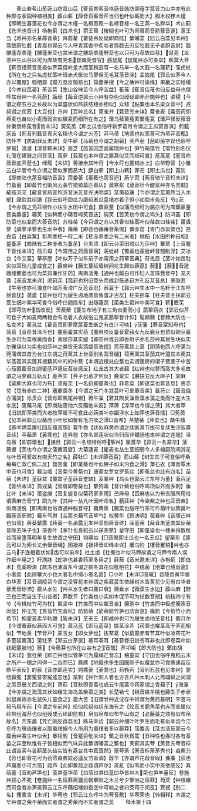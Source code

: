 <!-- { "loadSidebar": true } -->
　　蒮山韭茖山葱葝山防蒚山蒜【蒮音育茖音格葝音勍防即薤字蒚音力山中亦有此种颇与家园种植相类】薜山蕲【薜音百蕲音芹当归也叶似蕲而大】椵木权榇木槿【即朝生暮落花也今亦谓之木槿一名椵音叚一名榇音榇一名王蒸一名舜华】术山蓟【苍术也音计】杨枹蓟【白术也】葥王蔧【椶榈也叶可为帚蔧葥音箭蔧音邃】菉王刍【荩艸亦名菉蓐音菉】拜蔏藋【藋徒吊反疑即商陆】蘩皤蒿【旧云白蒿见本艸】蒿菣蔚牡菣【青嵩也郭云今人呼青蒿香中炙啖者爲菣去刃反牡菣无子者蔚音尉】齧雕蓬荐黍蓬【雕蓬米茭也其米谓之雕胡黍蓬野茭也以只可为荐故曰荐】鼠莞【龙须艸生山谷以可为席故有莞名音婢莞音官】葝鼠尾【鼠尾艸亦可染皁】菥蓂大荠【菥音惜蓂音觅极似荠菜但叶差大而茎稍高耳一名马辛一名大蕺一名蔑菥】蒤虎杖【所在有之只名虎杖茎叶班赤犬柢似马蓼但无毛耳蒤音涂】孟狼尾【郭云似茅今人亦以覆屋】瓠栖瓣【瓣方苋反瓠核也】茹藘茅搜【今之蒨艸可染绛】果臝之实栝楼【今亦曰苽蒌】荼苦菜【生山谷味苦今人呼苦益】萑蓷【萑音佳蓷也曰反益母也俚呼盆母艸一名茺蔚】虉绶【虉音逆郭云小艸有杂色似绶疑即赤孙施艸也】粢稷【今谓之穄五谷之长故以为粢盛状如芦荻结穗亦相似】众秫【黏粟也本名粱众音中】戎叔谓之荏菽【大豆也】卉艸【百艸总名】萒雀弁【萒音兖未详】蘥雀麦【蘥音药即燕麦也苗似小麦而弱实似穬麦而细所在有之】蘾乌薞萰菟荄蘩菟蒵【蘾戸怪反薞音孙萰音练菟音皆未详】蔩菟苽【即土瓜也俗呼新罗葛月令谓之王瓜蔩音演】茢薽豕首【茢音列薽音真天名精也今谓之火莶】荓马帚【地帚也似蒿蓍可为帚荓音瓶】防怀羊【防胡罪反未详】茭牛蕲【马蕲也今谓之胡蕲】葖芦萉【萉即菔字误也俗呼萝匐】淔灌【淔音敕未详】茵芝【苬音囚芝菌属瑞艸也】笋竹萌簜竹【簜竹别名仪礼簜在建鼓之间音荡】莪萝【莪蒿也本艸谓之廪蒿似艾而细可食】苨菧苨【苨音祢菧音底荠苨也】绖履【未详】莕接余其叶苻【今水荇也蔓铺水上】白华野菅【小雅云白华菅兮今亦谓之菅似茅而髙大】薜白蕲【即上山蕲】菲芴【即土瓜也】葍防【即商陆也葍音福防音富】荧委萎【萎蕤也荧音迥】葋艼荧【葋音劬艼音朾未详】竹萹蓄【即萹竹也衞风云菉竹猗猗萹匹善仄】葴寒浆【葴音针今酸浆艸亦名苦耽】薢茩芵茪【薢音皆茩音狗芵音决茪音光决明菜】莁荑蔱蘠【今亦谓之莁荑然当入木部】瓞瓝其绍瓞【郭云俗呼瓝瓜为瓞绍者瓜蔓绪亦着子但小如瓝步角反】芍茈【今亦谓之凫茈根作小块生水田中可食】蘱薡蕫【似蒲而细可为屩亦可为席蘱薡蕫音类鼎童】蕛苵【似稗而小蕛音啼苵音迭】钩芺【苦芺也今谓之鸡头】防鸿荟【即防菜也似韭而大荟音防】苏桂荏【今只谓之苏以其香似桂茎叶似荏故曰桂荏】蔷虞蓼【虞蓼泽蓼也生水中者】蓧蓨【即苕也蓧蓨音条惕】虋赤苗【青门赤粱粟也】芑白苗【白粱粟】秬黑黍秠一稃二米【秠赤黑黍之有二米者】稌稻【水田所种曰稻】葍藑茅【商陆有二种赤者为藑茅】台夫须【即云台菜旧説以为莎艸】藆藅【上音蹇下音伐未详】莔贝母【今常用之药莔音萌】荍蚍衃【蜀葵也荍蚍衃音翘毗浮】艾冰台【今艾蒿】蕇亭歴【叶似芥子似车前子亦常用之药蕇音典】苻鬼目【茎叶如苦耽实似耳珰儿童或食之】薜庾艸【藤生蔓延墙树间花生颇似薜荔】蔜【蔜音遨嫂缕蘩蒌也可为菜茹兼作牙药】离南活茺【通艸也瓤白可作妇人首饰萒音夺】茏天蘥【茏音龙未详】须葑苁【菰葑也积旧茭头而成封筏者葑方孔反苁音总】蒡隐荵【牛蒡也亦可瀹食叶如芥蒡滂广反荵音忍】莤蔓于【郭云艸生水中一名轩于江东呼莤音犹】蓾蔖【苴艸也可为屦生卤地蓾音鲁蔖才古反】柱夫摇车【柱夫音主扶郭云蔓生细叶紫华可食今俗呼曰翘摇车】出隧蘧蔬【菌类生菰艸中美可食】蕲蘪芜【即芎防叶昌改反】茨蒺蔾【蔓生布地子有三角似菱而小】蘮蒘窃衣【郭云似芹可食子大如麦两两相合有毛着人衣故俗云鬼麦蘮挐音计如】髦顚蕀【音棘大防也一名女术】雚芄兰【雚音贯即萝摩菜蔓生断之有白汁可啖】莐藩【蓐音覃知母也】蕍蕮【音俞昔泽泻也】蔨鹿藿其实莥【蔨俱陨反藿音霍莥女九反鹿豆也苗似豌豆蔓生亦可为菜根黄而香】薃侯莎其实媞【即莎艸或云即香附子亦名莎艸其根生块似实尔雅误以为实也如莎艸之类皆无实薃媞音浩提】莞苻蓠其上蒚【即蒲也西人呼蒲为莞蒲谓其首为台江东谓之苻蓠其上台茎别名蒚音翮】荷芙蕖其茎茄其叶蕸其本蔤其华菡萏其实莲其根藕其中的的中薏【本谓近根处白茎也实谓莲房的谓子薏莲子中苦心茄蕸蔤音加遐密菡戸感反萏徒感反】红茏古其大者蘬【红艸也似蓼而高大多毛故谓之马蓼蘬丘轨反】蒫荠实【荠子也蒫才何反】黂枲实【黂扶刃反大麻子】枲麻【枲即大麻也可为布】须薞芜【一名葑即蔓菁也】菲蒠菜【即遂菜也蒠音息】蒉赤苋【苋有赤白二种】蘠蘼虋冬【今谓之天门冬其蔓叶可爱蘼音美】萹苻止【萹音偏亦蒲类】泺贯众【音烁即鳯尾艸根】莙牛薻【莙其陨反薻音藻水藻之类而叶差大生水底】蓫薚马尾【即商陆蓫他六反薚他羊反】萍蓱【浮萍也今谓之薸】其大者苹【旧説即萍类而大者按萍属不可食此必莼类叶亦圜浮水上如萍也蓱音瓶】□菟葵【见本艸郭云似葵而小叶状如藜有毛汋啖之滑□音希】芹楚葵【芹菜也】藬牛蘈【即羊蹄菜藬吐回反蘈音頽】藚牛唇【状似麻黄亦谓之续断其节拔可复续生沙阪藚音续】苹藾萧【蒌蒿也】连异翘【亦名旱莲状似当归而非鳢肠也本艸谓之连翘】泽乌蕵【即前蘾也】撗目【郭云一名结缕俗呼筝艸】厘蔓华【郭云一名蒙华】蔆蕨攗【芰也今亦谓之蔆攗音睂】大菊蘧麦【瞿麦也丛生茎细弱今人多植庭院间其花与叶皆可爱故有南天竹之名】薜牡□【未详薜音百】葥山莓【树生其子可食俗呼桑莓莓亡救亡佩二反】齧苦菫【即菫葵也叶似桺子如米汋食之滑】藫石衣【藫音覃水中苔也可食】蘜治墙【音菊今黄菊也】唐蒙女罗女罗菟丝【即菟丝也此有四名】苗蓨【未详】茥蒛盆【覆盆子茥蒛音奎缺】芨菫艸【乌头也郭云江东呼为董】虃百足【音纤未详】菺戎葵【音肩即蜀葵也】蘻狗毒【音计蓟也俗呼鸡项似芥而多刺】垂比叶【未详】蕧盗庚【音复旋复似菊药家多用】苎麻母【苴麻也以为布丧服所用俗谓黄麻苎音宁】瓝九叶【其艸一丛九叶因叶命名】藐茈艸【今染紫之艸也茈音紫】倚商活脱【即离南也俗谓通艸脱音夺】蘵黄蒢【蘵菜也俗呼竹茶可作葅叶似蒟醤叶蘵蒢音职除】藒车芞舆【芸蒿也藒芞音挈气】权黄华【野决明】葞春艸【音弭芒艸也似菅】蔠葵蘩露【蔠葵一名承露见本艸菜部蔠音终】菋荎藸【菋音未荎直其反藸音除五味子也】蒤委叶【茅针也良耜云以茠荼蓼】皇守田【即童粱也一穗未得数粒谷而易堕落明年复生故谓之守田】钩藈姑【□音睽即土瓜也一名王瓜】望椉车【郭云可以为索长丈余椉音绳】困衱袶【衱袶音却绛未详】欔乌阶【欔音矍稂艸也亦云乌子连相着状如齿可以染皁】杜土卤【杜衡也叶似马蹄故谓之马蹄今南人误作细辛用之】盱虺牀【蛇牀也甚香药家多用之】蔝蔜【音米遨未详】赤枹蓟【即白术】菟奚颗涷【款冻也涷音东今谓之款冬其花似枇杷花】中馗菌【地蕈也馗音逵】小者菌【此辨蕈大小也大者名中馗小者名菌】□小叶【未详□音辄】苕陵苕黄华蔈白华茇【苕音调陵苕今谓之凌霄花本艸谓之紫葳蔓生依縁树木皆黄花少见有白华者蔈茇音标沛】蘪从水生【艸从水生者曰蘪曰睂】薇垂水【薇菜生水边】薜山麻【野苎也苎而自生于山谷者】莽数节【竹类也小实如木促节可为杖数音朔】桃枝四寸有节【今桃枝竹可为杖】粼坚中【竹类而中实粼音吝】簢筡中【竹类而中极虗簢筡音闵徒】仲无笐【筼筜竹笐音杭】防箭萌【箭萌箭竹笋也防音怠】篠箭【今箭竹小而希节】枹霍首素华轨鬷【皆未详】芏夫王【即咸艸也可为屦生卤地芏音杜】藄月尔【今谓綦蕨似蕨而大可食】葴马蓝【即马蓝菜】姚茎涂荠【菥蓂也櫂茎高于荠而相似】芐地黄【芐音戸】蒙玉女【即女萝也】拔茏葛【似葛蔓赤有节其叶似凌霄花叶多蔓延篱落】藗牡茅【郭云白茅属】菤耳苓耳【菤音卷旧説苍耳非也此即卷菜叶如钱细蔓被地】蕨【今蕨芽也所在山谷有之音鼈】荞卭钜【即大防也】蘩由胡【未详】莣杜荣【即芒艸也似菅茅可为履绳芒音忘】稂童粱【守田也俗呼鬼稻云米之所产一穗之间得一二谷而已】藨麃【地莓也多生园囿侧子似覆盆亦可食藨逋苗反麃平表反】的薂【音亦即莲实】购蔏蒌【蒌蒿也】茢勃茢【音列石芸也见本艸】葽绕蕀蒬【葽蒬音杳寃逺志也】茦刺【艸针刺人者也方言凡艸木刺人北燕翊鲜之间谓之茦音册关西谓之刺】萧萩【音秋即青蒿也或云牛尾蒿今药家谓之青葙子】海薻【今亦谓之海藻其状如缫生海岛盖紫菜之类】长楚铫弋【铫音姚羊桃也藤生子赤状如鼠粪故亦名鼠矢儿童食之】蘦大苦【旧谓廿艸近沈存中辨谓为黄药甚明】芣苢马舄马舄车前【今谓之车前艸】纶似纶组似组东海有之【纶音关鹿角菜也赤而挛属似纶带组海苔也似组绶或云纶即昆布】帛似帛布似布华山有之【必藤蔓之烦有似布帛故名】苀东蠡【苀亡刚反薜荔也】緜马羊齿【郭云艸细叶叶罗生而毛有似羊齿今江东呼为鴈齿缫者以取茧绪据今人所用为茧绪者多以蕨莽】萿麋舌【萿古活反郭云今麋舌艸春生叶似舌】搴柜朐【音蹇巨劬未详】蘩之丑秋爲蒿【丑种性也春时各有茎苗之异至秋惟有子皆相似而气味异此蘩谓皤蒿之蘩也】芺蓟其实荂【芺音夭荂音桴此谓苦芺与苦蓟茎头结实皆有蓊台其中茸茸然】蔈荂荼【蔈音标荼茅秀也】猋藨芀【苕也即菅花可为苕帚猋藨竝必遥反芀音调】葭华【亦谓芦花葭音叚】蒹薕【荻也芦属而小可为箔】葭芦【此即蒹葭之葭谓芦尔】菼薍【似苇而小实中菼他感反】其萌虇【音劝芦笋也】蕍芛葟华荣【曰蕍曰芛曰葟曰华皆艸木荣也芛羊菙反】卷施艸拔心不死【卷施艸一名宿莽离骚云朝搴阰之木兰兮夕擥洲之宿莽】荺茭【艸根嫩而可食者亦笋属郭云江东呼藕绍绪如指空中可啖之者曰茭荺于闵反】荄根【别二名】攫橐含【未详】华荂也【郭云江东呼华为荂音敷】华荂荣也【转相释】木谓之华艸谓之荣不荣而实者谓之秀荣而不实者谓之英
　　释木第十四
